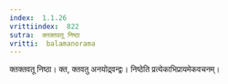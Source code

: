 ```yaml
---
index:  1.1.26
vrittiindex:  822
sutra:  क्तक्तवतू निष्ठा
vritti:  balamanorama 
---
```


क्तक्तवतू निष्ठा। क्त, क्तवतु अनयोद्र्वन्द्वः। निष्ठेति प्रत्येकाभिप्रायमेकवचनम्। 

